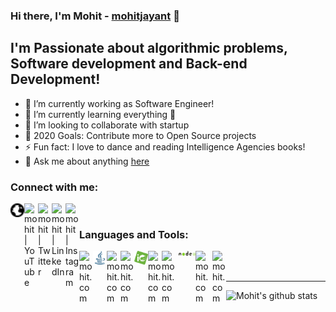 ### Hi there, I'm Mohit - [mohitjayant][website] 👋

## I'm Passionate about algorithmic problems, Software development and Back-end Development!
- 🔭 I’m currently working as Software Engineer!
- 🌱 I’m currently learning everything 🤣
- 👯 I’m looking to collaborate with startup
- 🥅 2020 Goals: Contribute more to Open Source projects
- ⚡ Fun fact: I love to dance and reading Intelligence Agencies books!
- 💬 Ask me about anything [here](https://github.com/mohitjayant/mohitjayant/issues/new)


### Connect with me:

[<img align="left" alt="mohit.com" width="22px" src="https://raw.githubusercontent.com/iconic/open-iconic/master/svg/globe.svg" />][website]
[<img align="left" alt="mohit | YouTube" width="22px" src="https://github.com/simple-icons/simple-icons/blob/develop/icons/github.svg" />][github_acc]
[<img align="left" alt="mohit | Twitter" width="22px" src="https://cdn.jsdelivr.net/npm/simple-icons@v3/icons/twitter.svg" />][twitter]
[<img align="left" alt="mohit | LinkedIn" width="22px" src="https://cdn.jsdelivr.net/npm/simple-icons@v3/icons/linkedin.svg" />][linkedin]
[<img align="left" alt="mohit | Instagram" width="22px" src="https://cdn.jsdelivr.net/npm/simple-icons@v3/icons/instagram.svg" />][instagram]


<br />

### Languages and Tools:
[<img align="left" alt="mohit.com" width="22px" src="https://github.com/simple-icons/simple-icons/blob/develop/icons/cplusplus.svg" />][website]
[<img align="left" alt="mohit.com" width="22px" src="https://github.com/simple-icons/simple-icons/blob/develop/icons/java.svg" />][website]
[<img align="left" alt="mohit.com" width="22px" src="https://github.com/simple-icons/simple-icons/blob/develop/icons/csharp.svg" />][website]
[<img align="left" alt="mohit.com" width="22px" src="https://github.com/simple-icons/simple-icons/blob/develop/icons/python.svg" />][website]
[<img align="left" alt="mohit.com" width="22px" src="https://github.com/gilbarbara/logos/blob/master/logos/spring.svg" />][website]
[<img align="left" alt="mohit.com" width="22px" src="https://github.com/gilbarbara/logos/blob/master/logos/hibernate.svg" />][website]
[<img align="left" alt="mohit.com" width="27px" src="https://github.com/gilbarbara/logos/blob/master/logos/sqlite.svg" />][website]
[<img align="left" alt="mohit.com" width="27px" src="https://github.com/gilbarbara/logos/blob/master/logos/nodejs.svg" />][website]
[<img align="left" alt="mohit.com" width="27px" src="https://github.com/gilbarbara/logos/blob/master/logos/git.svg" />][website]
[<img align="left" alt="mohit.com" width="22px" src="https://github.com/simple-icons/simple-icons/blob/develop/icons/eclipseide.svg" />][website]

<br />
<br />

---
![Mohit's github stats](https://github-readme-stats.vercel.app/api?username=mohitjayant&show_icons=true&theme=radical)

[website]: http://students.iitr.ac.in/16113052/
[twitter]: https://twitter.com/mohit__jayant
[github_acc]: https://github.com/mohitjayant
[instagram]: https://www.instagram.com/mohit__jayant/
[linkedin]: https://linkedin.com/in/mohitjayant

